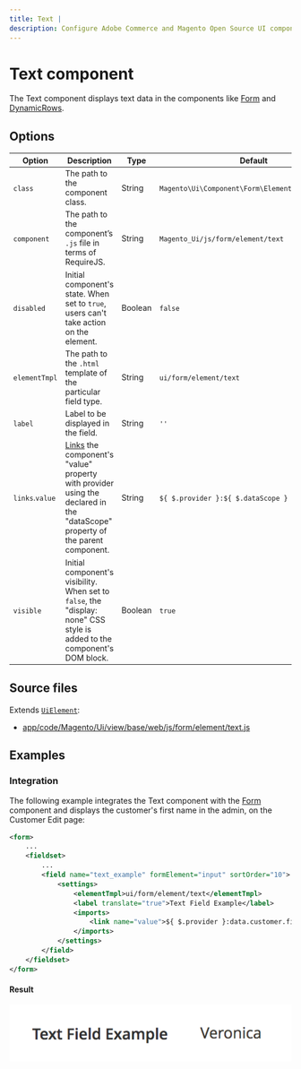 ```yaml
---
title: Text |
description: Configure Adobe Commerce and Magento Open Source UI components and integrate them with other components.
---
```


# Text component

The Text component displays text data in the components like [Form](form.md) and [DynamicRows](dynamic-rows.md).

## Options

| Option | Description | Type | Default |
| --- | --- | --- | --- |
| `class` | The path to the component class. | String | `Magento\Ui\Component\Form\Element\DataType\Text` |
| `component` | The path to the component’s `.js` file in terms of RequireJS. | String | `Magento_Ui/js/form/element/text` |
| `disabled` | Initial component's state. When set to `true`, users can't take action on the element. | Boolean | `false` |
| `elementTmpl` | The path to the `.html` template of the particular field type. | String | `ui/form/element/text` |
| `label` | Label to be displayed in the field. | String | `''` |
| `links`.`value` | [Links](../concepts/linking.md) the component's "value" property with provider using the declared in the "dataScope" property of the parent component. | String | `${ $.provider }:${ $.dataScope }` |
| `visible` | Initial component's visibility. When set to `false`, the "display: none" CSS style is added to the component's DOM block. | Boolean | `true` |

## Source files

Extends [`UiElement`](../concepts/element.md):

-  [app/code/Magento/Ui/view/base/web/js/form/element/text.js](https://github.com/magento/magento2/blob/2.4/app/code/Magento/Ui/view/base/web/js/form/element/text.js)

## Examples

### Integration

The following example integrates the Text component with the [Form](form.md) component and displays the customer's first name in the admin, on the Customer Edit page:

```xml
<form>
    ...
    <fieldset>
        ...
        <field name="text_example" formElement="input" sortOrder="10">
            <settings>
                <elementTmpl>ui/form/element/text</elementTmpl>
                <label translate="true">Text Field Example</label>
                <imports>
                    <link name="value">${ $.provider }:data.customer.firstname</link>
                </imports>
            </settings>
        </field>
    </fieldset>
</form>
```

#### Result

![Text Component example](../../_images/ui-components/ui-text-result.png)
